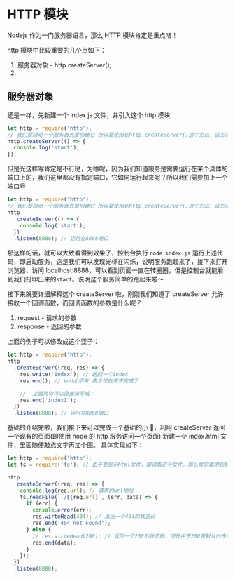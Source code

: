 # HTTP 模块

Nodejs 作为一门服务器语言，那么 HTTP 模块肯定是重点咯！

http 模块中比较重要的几个点如下：

1. 服务器对象 - http.createServer();
2.

## 服务器对象

还是一样，先新建一个 index.js 文件，并引入这个 http 模块

```js
let http = require('http');
// 我们要启动一个服务首先要创建它 所以要使用到http.createServer()这个方法，该方法允许接受一个回调函数
http.createServer(() => {
  console.log('start');
});
```

但是光这样写肯定是不行哒，为啥呢，因为我们知道服务是需要运行在某个具体的端口上的，我们这里都没有指定端口，它如何运行起来呢？所以我们需要加上一个端口号

```js
let http = require('http');
// 我们要启动一个服务首先要创建它 所以要使用到http.createServer()这个方法，该方法允许接受一个回调函数
http
  .createServer(() => {
    console.log('start');
  })
  .listen(8888); // 运行在8888端口
```

那这样的话，就可以大致看得到效果了，控制台执行 `node index.js` 运行上述代码，即启动服务，这是我们可以发现光标在闪烁，说明服务跑起来了，接下来打开浏览器，访问 localhost:8888，可以看到页面一直在转圈圈，但是控制台就能看到我们打印出来的`start`。说明这个服务简单的跑起来啦～

接下来就要详细解释这个 createServer 啦，刚刚我们知道了 createServer 允许接收一个回调函数，而回调函数的参数是什么呢？

1. request - 请求的参数
2. response - 返回的参数

上面的例子可以修改成这个亚子：

```js
let http = require('http');
http
  .createServer((req, res) => {
    res.write('index'); // 返回一个index
    res.end(); // end必须有 表示现在请求完成了

    //  上面两句可以直接简写成：
    res.end('index1');
  })
  .listen(8888); // 运行在8888端口
```

基础的介绍完啦，我们接下来可以完成一个基础的小 🌰，利用 createServer 返回一个现有的页面(即使用 node 的 http 服务访问一个页面)
新建一个 index.html 文件，里面随便敲点文字再加个图。
具体实现如下：

```js
let http = require('http');
let fs = require('fs'); // 由于要显示html文件，即读取这个文件，那么肯定要用到我们之前学到的fs模块啦

http
  .createServer((req, res) => {
    console.log(req.url); // 请求的url地址
    fs.readFile(`./${req.url}`, (err, data) => {
      if (err) {
        console.error(err);
        res.wirteHead(404); // 返回一个404的状态码
        res.end('404 not Found');
      } else {
        // res.wirteHead(200); // 返回一个200的状态码，但是由于200是默认的东西，所以可写可不写。
        res.end(data);
      }
    });
  })
  .listen(8888);
```
